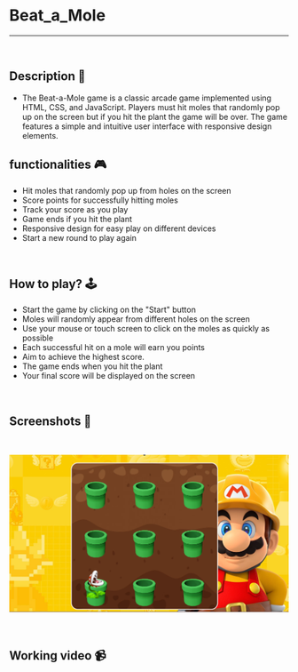 # **Beat_a_Mole** 

---

<br>

## **Description 📃** 
- The Beat-a-Mole game is a classic arcade game implemented using HTML, CSS, and JavaScript. Players must hit moles that randomly pop up on the screen but if you hit the plant the game will be over. The game features a simple and intuitive user interface with responsive design elements.

## **functionalities 🎮** 
- Hit moles that randomly pop up from holes on the screen
- Score points for successfully hitting moles
- Track your score as you play
- Game ends if you hit the plant
- Responsive design for easy play on different devices
- Start a new round to play again
<br>

## **How to play? 🕹️**

- Start the game by clicking on the "Start" button
- Moles will randomly appear from different holes on the screen
- Use your mouse or touch screen to click on the moles as quickly as possible
- Each successful hit on a mole will earn you points
- Aim to achieve the highest score.
- The game ends when you hit the plant
- Your final score will be displayed on the screen
<br>

## **Screenshots 📸**
<br>

![image](assets/Beat_a_Mole.png)

<br>


## **Working video 📹**
<!-- add your working video over here -->
